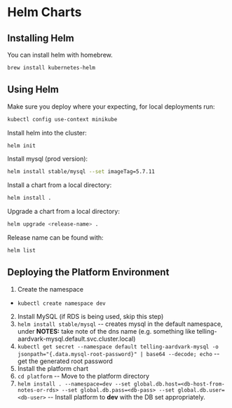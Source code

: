 # Helm Charts

## Installing Helm

You can install helm with homebrew.

```bash
brew install kubernetes-helm
```

## Using Helm

Make sure you deploy where your expecting, for local deployments run:

```bash
kubectl config use-context minikube
```

Install helm into the cluster:

```bash
helm init
```

Install mysql (prod version):

```bash
helm install stable/mysql --set imageTag=5.7.11
```

Install a chart from a local directory:

```bash
helm install .
```

Upgrade a chart from a local directory:

```bash
helm upgrade <release-name> .
```

Release name can be found with:

```bash
helm list
```

## Deploying the Platform Environment

1. Create the namespace
  - `kubectl create namespace dev`
2. Install MySQL (if RDS is being used, skip this step)
  1. `helm install stable/mysql` -- creates mysql in the default namespace, under **NOTES:** take note of the dns name (e.g. something like telling-aardvark-mysql.default.svc.cluster.local)
  2.  `kubectl get secret --namespace default telling-aardvark-mysql -o jsonpath="{.data.mysql-root-password}" | base64 --decode; echo` -- get the generated root password
3. Install the platform chart
  1. `cd platform` -- Move to the platform directory
  2. `helm install . --namespace=dev --set global.db.host=<db-host-from-notes-or-rds> --set global.db.pass=<db-pass> --set global.db.user=<db-user>` -- Install platform to **dev** with the DB set appropriately.
